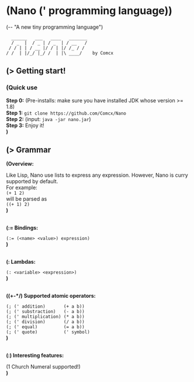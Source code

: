 # (Nano (' programming language))
(-- "A new tiny programming language")

      ______   ___   ____   _______
      / _  |  / _ | / _  | / __   /
     / / | | / __ |/ / | |/ /_ / /
    / /  | |/_/ |_/ /  | |\ ____/    by Comcx

## (> Getting start!
### (Quick use
**Step 0:**  (Pre-installs: make sure you have installed JDK whose version >= 1.8)  
**Step 1:**  `git clone https://github.com/Comcx/Nano`  
**Step 2:**  (input: `java -jar nano.jar`)  
**Step 3:**  Enjoy it!  
**)**  

## (> Grammar  
  
**(Overview:**  
  
  Like Lisp, Nano use lists to express any expression. However, Nano is curry supported by default.  
  For example:    
  `(+ 1 2)`  
  will be parsed as   
  `((+ 1) 2)`  
**)**<br><br>
  
  
**(:= Bindings:**  
  
  `(:= (<name> <value>) expression)`  
**)**<br><br>
  
  
**(: Lambdas:**  
  
`(: <variable> <expression>)`  
**)**<br><br>  
  
  
**((+-*/) Supported atomic operators:**  
  
`(; (' addition)       (+ a b))`  
`(; (' substraction)   (- a b))`  
`(; (' multiplication) (* a b))`  
`(; (' division)       (/ a b)) `  
`(; (' equal)          (= a b))`  
`(; (' quote)          (' symbol)`  
**)**  <br><br>
  
  
**(:) Interesting features:**  
  
(1 Church Numeral supported!)  
**)**




